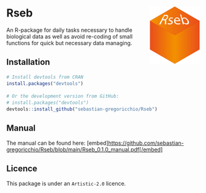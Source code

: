 # Rseb <img src="Rseb_logo.svg" align="right" height = 150/>

An R-package for daily tasks necessary to handle biological data as well as avoid re-coding of small functions for quick but necessary data managing.

## Installation
```r
# Install devtools from CRAN
install.packages("devtools")

# Or the development version from GitHub:
# install.packages("devtools")
devtools::install_github("sebastian-gregoricchio/Rseb")
```

## Manual
The manual can be found here: [embed]https://github.com/sebastian-gregoricchio/Rseb/blob/main/Rseb_0.1.0_manual.pdf[/embed]

## Licence
This package is under an `Artistic-2.0` licence.
